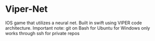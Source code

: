 # Viper-Net
IOS game that utilizes a neural net. Built in swift using VIPER code architecture. Important note: git on Bash for Ubuntu for Windows only works through ssh for private repos
